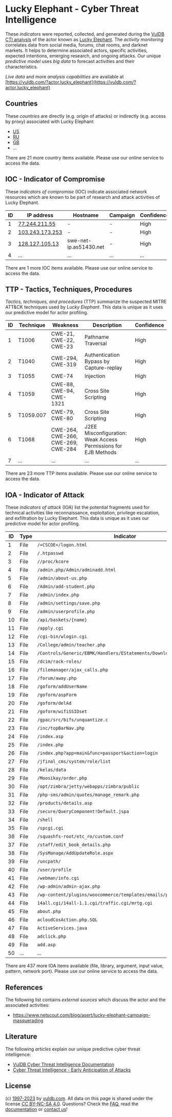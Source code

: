 # Lucky Elephant - Cyber Threat Intelligence

These _indicators_ were reported, collected, and generated during the [VulDB CTI analysis](https://vuldb.com/?kb.cti) of the actor known as [Lucky Elephant](https://vuldb.com/?actor.lucky_elephant). The _activity monitoring_ correlates data from social media, forums, chat rooms, and darknet markets. It helps to determine associated actors, specific activities, expected intentions, emerging research, and ongoing attacks. Our unique _predictive model_ uses _big data_ to forecast activities and their characteristics.

_Live data_ and more _analysis capabilities_ are available at [https://vuldb.com/?actor.lucky_elephant](https://vuldb.com/?actor.lucky_elephant)

## Countries

These _countries_ are directly (e.g. origin of attacks) or indirectly (e.g. access by proxy) associated with Lucky Elephant:

* [US](https://vuldb.com/?country.us)
* [RU](https://vuldb.com/?country.ru)
* [GB](https://vuldb.com/?country.gb)
* ...

There are 21 more country items available. Please use our online service to access the data.

## IOC - Indicator of Compromise

These _indicators of compromise_ (IOC) indicate associated network resources which are known to be part of research and attack activities of Lucky Elephant.

ID | IP address | Hostname | Campaign | Confidence
-- | ---------- | -------- | -------- | ----------
1 | [77.244.211.55](https://vuldb.com/?ip.77.244.211.55) | - | - | High
2 | [103.243.173.253](https://vuldb.com/?ip.103.243.173.253) | - | - | High
3 | [128.127.105.13](https://vuldb.com/?ip.128.127.105.13) | swe-net-ip.as51430.net | - | High
4 | ... | ... | ... | ...

There are 1 more IOC items available. Please use our online service to access the data.

## TTP - Tactics, Techniques, Procedures

_Tactics, techniques, and procedures_ (TTP) summarize the suspected MITRE ATT&CK techniques used by _Lucky Elephant_. This data is unique as it uses our predictive model for actor profiling.

ID | Technique | Weakness | Description | Confidence
-- | --------- | -------- | ----------- | ----------
1 | T1006 | CWE-21, CWE-22, CWE-23 | Pathname Traversal | High
2 | T1040 | CWE-294, CWE-319 | Authentication Bypass by Capture-replay | High
3 | T1055 | CWE-74 | Injection | High
4 | T1059 | CWE-88, CWE-94, CWE-1321 | Cross Site Scripting | High
5 | T1059.007 | CWE-79, CWE-80 | Cross Site Scripting | High
6 | T1068 | CWE-264, CWE-266, CWE-269, CWE-284 | J2EE Misconfiguration: Weak Access Permissions for EJB Methods | High
7 | ... | ... | ... | ...

There are 23 more TTP items available. Please use our online service to access the data.

## IOA - Indicator of Attack

These _indicators of attack_ (IOA) list the potential fragments used for technical activities like reconnaissance, exploitation, privilege escalation, and exfiltration by Lucky Elephant. This data is unique as it uses our predictive model for actor profiling.

ID | Type | Indicator | Confidence
-- | ---- | --------- | ----------
1 | File | `/+CSCOE+/logon.html` | High
2 | File | `/.htpasswd` | Medium
3 | File | `//proc/kcore` | Medium
4 | File | `/admin.php/Admin/adminadd.html` | High
5 | File | `/admin/about-us.php` | High
6 | File | `/Admin/add-student.php` | High
7 | File | `/admin/index.php` | High
8 | File | `/admin/settings/save.php` | High
9 | File | `/admin/userprofile.php` | High
10 | File | `/api/baskets/{name}` | High
11 | File | `/apply.cgi` | Medium
12 | File | `/cgi-bin/wlogin.cgi` | High
13 | File | `/College/admin/teacher.php` | High
14 | File | `/Controls/Generic/EBMK/Handlers/EStatements/DownloadEStatement.ashx` | High
15 | File | `/dcim/rack-roles/` | High
16 | File | `/filemanager/ajax_calls.php` | High
17 | File | `/forum/away.php` | High
18 | File | `/goform/addUserName` | High
19 | File | `/goform/aspForm` | High
20 | File | `/goform/delAd` | High
21 | File | `/goform/wifiSSIDset` | High
22 | File | `/gpac/src/bifs/unquantize.c` | High
23 | File | `/inc/topBarNav.php` | High
24 | File | `/index.asp` | Medium
25 | File | `/index.php` | Medium
26 | File | `/index.php?app=main&func=passport&action=login` | High
27 | File | `/jfinal_cms/system/role/list` | High
28 | File | `/kelas/data` | Medium
29 | File | `/Moosikay/order.php` | High
30 | File | `/opt/zimbra/jetty/webapps/zimbra/public` | High
31 | File | `/php-sms/admin/quotes/manage_remark.php` | High
32 | File | `/products/details.asp` | High
33 | File | `/secure/QueryComponent!Default.jspa` | High
34 | File | `/shell` | Low
35 | File | `/spcgi.cgi` | Medium
36 | File | `/squashfs-root/etc_ro/custom.conf` | High
37 | File | `/staff/edit_book_details.php` | High
38 | File | `/SysManage/AddUpdateRole.aspx` | High
39 | File | `/uncpath/` | Medium
40 | File | `/user/profile` | High
41 | File | `/webman/info.cgi` | High
42 | File | `/wp-admin/admin-ajax.php` | High
43 | File | `/wp-content/plugins/woocommerce/templates/emails/plain/` | High
44 | File | `14all.cgi/14all-1.1.cgi/traffic.cgi/mrtg.cgi` | High
45 | File | `about.php` | Medium
46 | File | `acloudCosAction.php.SQL` | High
47 | File | `ActiveServices.java` | High
48 | File | `adclick.php` | Medium
49 | File | `add.asp` | Low
50 | ... | ... | ...

There are 437 more IOA items available (file, library, argument, input value, pattern, network port). Please use our online service to access the data.

## References

The following list contains _external sources_ which discuss the actor and the associated activities:

* https://www.netscout.com/blog/asert/lucky-elephant-campaign-masquerading

## Literature

The following _articles_ explain our unique predictive cyber threat intelligence:

* [VulDB Cyber Threat Intelligence Documentation](https://vuldb.com/?kb.cti)
* [Cyber Threat Intelligence - Early Anticipation of Attacks](https://www.scip.ch/en/?labs.20201022)

## License

(c) [1997-2023](https://vuldb.com/?kb.changelog) by [vuldb.com](https://vuldb.com/?kb.about). All data on this page is shared under the license [CC BY-NC-SA 4.0](https://creativecommons.org/licenses/by-nc-sa/4.0/). Questions? Check the [FAQ](https://vuldb.com/?kb.faq), read the [documentation](https://vuldb.com/?kb) or [contact us](https://vuldb.com/?contact)!
